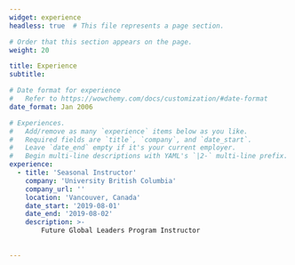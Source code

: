 ```yaml
---
widget: experience
headless: true  # This file represents a page section.

# Order that this section appears on the page.
weight: 20

title: Experience
subtitle:

# Date format for experience
#   Refer to https://wowchemy.com/docs/customization/#date-format
date_format: Jan 2006

# Experiences.
#   Add/remove as many `experience` items below as you like.
#   Required fields are `title`, `company`, and `date_start`.
#   Leave `date_end` empty if it's your current employer.
#   Begin multi-line descriptions with YAML's `|2-` multi-line prefix.
experience:
  - title: 'Seasonal Instructor'
    company: 'University British Columbia'
    company_url: ''
    location: 'Vancouver, Canada'
    date_start: '2019-08-01'
    date_end: '2019-08-02'
    description: >-
        Future Global Leaders Program Instructor
        
 
---
```

